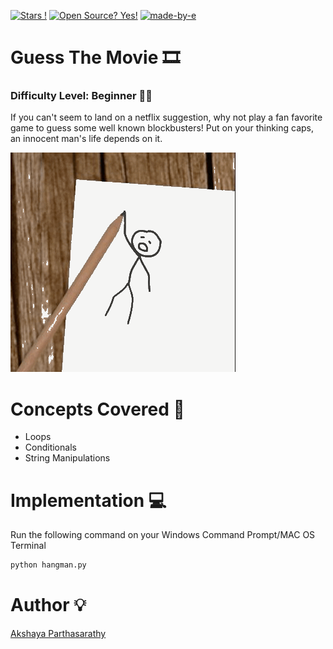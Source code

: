 [![Stars !](https://img.shields.io/badge/Star-If%20Useful-1abc9c.svg)](https://GitHub.com/Naereen/ama) 
[![Open Source? Yes!](https://badgen.net/badge/Open%20Source%20%3F/Yes%21/blue?icon=github)](https://github.com/Naereen/badges/) 
[![made-by-e](https://img.shields.io/badge/Go%20Back%20To-Repository-1f425f.svg)](https://github.com/iaks23/iLearnPython)


# Guess The Movie 🎞

### Difficulty Level: Beginner 👶🏻

If you can't seem to land on a netflix suggestion, why not play a fan favorite game to guess some well known blockbusters! 
Put on your thinking caps, an innocent man's life depends on it.

![hangman](https://github.com/iaks23/iLearnPython/blob/main/gifs/hang.GIF)


# Concepts Covered 📖
 * Loops
 * Conditionals
 * String Manipulations

# Implementation 💻

Run the following command on your Windows Command Prompt/MAC OS Terminal

```python
python hangman.py
```
# Author 💡

[Akshaya Parthasarathy](https://github.com/iaks23)
